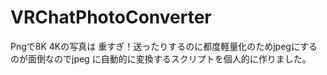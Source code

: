 # VRChatPhotoConverter
Pngで8K 4Kの写真は 重すぎ！送ったりするのに都度軽量化のためjpegにするのが面倒なのでjpeg に自動的に変換するスクリプトを個人的に作りました。

